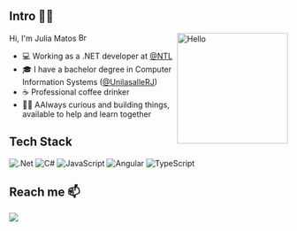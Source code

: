 
<h2>Intro 🤙🏻</h2>
<img align="right" alt="Hello" src="https://media.giphy.com/media/WUCfha9z0qFljJmpH7/giphy.gif" width="200" />
<div align="left">
    <p>Hi, I'm Julia Matos <img alt="Brasil" src="https://emojis.slackmojis.com/emojis/images/1591808522/9339/brazil.png?1591808522" width="15" /></p>
    <ul>
        <li>💻 Working as a .NET developer at <a  href="https://www.linkedin.com/company/ntl-nova-tecnologia-ltda./">@NTL</a></li>
        <li>🎓 I have a bachelor degree in Computer Information Systems (<a href="https://www.unilasalle.edu.br/rj">@UnilasalleRJ</a>)</li>
    <li>☕ Professional coffee drinker</li>
<li>🕵️‍♀️ AAlways curious and building things, available to help and learn together</li>
</ul>

<h2>Tech Stack</h2>

![.Net](https://img.shields.io/badge/.NET-5C2D91?style=for-the-badge&logo=.net&logoColor=white)
![C#](https://img.shields.io/badge/c%23-%23239120.svg?style=for-the-badge&logo=c-sharp&logoColor=white)
![JavaScript](https://img.shields.io/badge/javascript-%23323330.svg?style=for-the-badge&logo=javascript&logoColor=%23F7DF1E)
![Angular](https://img.shields.io/badge/angular-%23DD0031.svg?style=for-the-badge&logo=angular&logoColor=white)
![TypeScript](https://img.shields.io/badge/typescript-%23007ACC.svg?style=for-the-badge&logo=typescript&logoColor=white)

<h2>Reach me 📫</h2>
<a href=https://www.linkedin.com/in/julia-almeida-matos/><img src="https://img.shields.io/badge/LinkedIn-0077B5?style=for-the-badge&logo=linkedin&logoColor=white" /></a>
</div>

